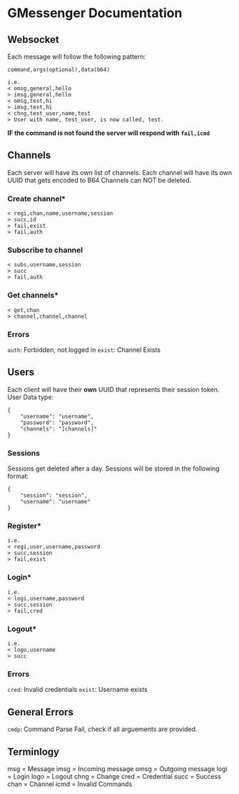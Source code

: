 # GMessenger Documentation

## Websocket
Each message will follow the following pattern:
```
command,args(optional),data(b64)

i.e.
< omsg,general,hello
> imsg,general,hello
< omsg,test,hi
> imsg,test,hi
< chng,test_user,name,test
> User with name, test_user, is now called, test.
```

**IF the command is not found the server will respond with `fail,icmd`**

## Channels
Each server will have its own list of channels.
Each channel will have its own UUID that gets encoded to B64
Channels can NOT be deleted.

### Create channel*
```
< regi,chan,name,username,session
> succ,id
> fail,exist
> fail,auth
```

### Subscribe to channel
```
< subs,username,session
> succ
> fail,auth
```

### Get channels*
```
< get,chan
> channel,channel,channel
```

### Errors
`auth`: Forbidden, not logged in
`exist`: Channel Exists

## Users
Each client will have their **own** UUID that represents their session token.
User Data type:
```
{
    "username": "username",
    "password": "password",
    "channels": "[channels]"
}
```

### Sessions
Sessions get deleted after a day.
Sessions will be stored in the following format:
```
{
    "session": "session",
    "username": "username"
}
```

### Register*
```
i.e.
< regi,user,username,password
> succ,session
> fail,exist
```

### Login*
```
i.e.
< logi,username,password
> succ,session
> fail,cred
```

### Logout*
```
i.e.
< logo,username
> succ
```

### Errors
`cred`: Invalid credentials
`exist`: Username exists

## General Errors
`cmdp`: Command Parse Fail, check if all arguements are provided.

## Terminlogy
msg = Message
imsg = Incoming message
omsg = Outgoing message
logi = Login
logo = Logout
chng = Change
cred = Credential
succ = Success
chan = Channel
icmd = Invalid Commands